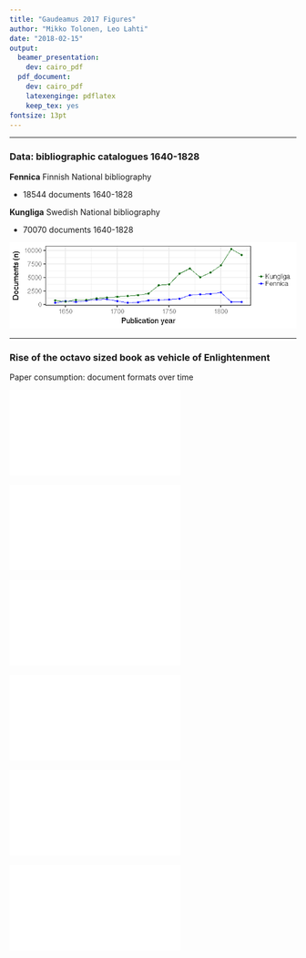 ```yaml
---
title: "Gaudeamus 2017 Figures"
author: "Mikko Tolonen, Leo Lahti"
date: "2018-02-15"
output:
  beamer_presentation:
    dev: cairo_pdf  
  pdf_document:
    dev: cairo_pdf
    latexenginge: pdflatex
    keep_tex: yes
fontsize: 13pt
---
```








---


### Data: bibliographic catalogues 1640-1828  

**Fennica** Finnish National bibliography

- 18544 documents 1640-1828

**Kungliga**  Swedish National bibliography

- 70070 documents 1640-1828

![plot of chunk lineplot](figure/lineplot-1.png)

---


### Rise of the octavo sized book as vehicle of Enlightenment

Paper consumption: document formats over time

![plot of chunk Gaudeamus-3](figure/Gaudeamus-3-1.pdf)




![plot of chunk Gaudeamus-Vaasa](figure/Gaudeamus-Vaasa-1.pdf)



![plot of chunk Gaudeamus-Turku](figure/Gaudeamus-Turku-1.pdf)




![plot of chunk Gaudeamus-Helsinki](figure/Gaudeamus-Helsinki-1.pdf)




![plot of chunk Gaudeamus-Suomi](figure/Gaudeamus-Suomi-1.pdf)



![plot of chunk Gaudeamus-Suomi2](figure/Gaudeamus-Suomi2-1.pdf)

